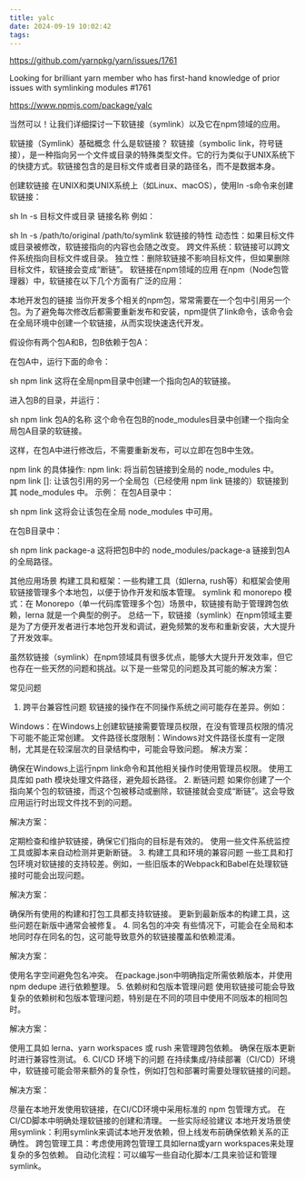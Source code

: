 ```yaml
---
title: yalc
date: 2024-09-19 10:02:42
tags:
---
```

https://github.com/yarnpkg/yarn/issues/1761

Looking for brilliant yarn member who has first-hand knowledge of prior issues with symlinking modules #1761

https://www.npmjs.com/package/yalc

当然可以！让我们详细探讨一下软链接（symlink）以及它在npm领域的应用。

软链接（Symlink）基础概念
什么是软链接？
软链接（symbolic link，符号链接），是一种指向另一个文件或目录的特殊类型文件。它的行为类似于UNIX系统下的快捷方式。软链接包含的是目标文件或者目录的路径名，而不是数据本身。

创建软链接
在UNIX和类UNIX系统上（如Linux、macOS），使用ln -s命令来创建软链接：

sh
ln -s 目标文件或目录 链接名称
例如：

sh
ln -s /path/to/original /path/to/symlink
软链接的特性
动态性：如果目标文件或目录被修改，软链接指向的内容也会随之改变。
跨文件系统：软链接可以跨文件系统指向目标文件或目录。
独立性：删除软链接不影响目标文件，但如果删除目标文件，软链接会变成“断链”。
软链接在npm领域的应用
在npm（Node包管理器）中，软链接在以下几个方面有广泛的应用：

本地开发包的链接
当你开发多个相关的npm包，常常需要在一个包中引用另一个包。为了避免每次修改后都需要重新发布和安装，npm提供了link命令，该命令会在全局环境中创建一个软链接，从而实现快速迭代开发。

假设你有两个包A和B，包B依赖于包A：

在包A中，运行下面的命令：

sh
npm link
这将在全局npm目录中创建一个指向包A的软链接。

进入包B的目录，并运行：

sh
npm link 包A的名称
这个命令在包B的node_modules目录中创建一个指向全局包A目录的软链接。

这样，在包A中进行修改后，不需要重新发布，可以立即在包B中生效。

npm link 的具体操作:
npm link: 将当前包链接到全局的 node_modules 中。
npm link [<pkg>]: 让该包引用的另一个全局包（已经使用 npm link 链接的）软链接到其 node_modules 中。
示例：
在包A目录中：

sh
npm link
这将会让该包在全局 node_modules 中可用。

在包B目录中：

sh
npm link package-a
这将把包B中的 node_modules/package-a 链接到包A的全局路径。

其他应用场景
构建工具和框架：一些构建工具（如lerna, rush等）和框架会使用软链接管理多个本地包，以便于协作开发和版本管理。
symlink 和 monorepo 模式：在 Monorepo（单一代码库管理多个包）场景中，软链接有助于管理跨包依赖，lerna 就是一个典型的例子。
总结一下，软链接（symlink）在npm领域主要是为了方便开发者进行本地包开发和调试，避免频繁的发布和重新安装，大大提升了开发效率。

虽然软链接（symlink）在npm领域具有很多优点，能够大大提升开发效率，但它也存在一些天然的问题和挑战。以下是一些常见的问题及其可能的解决方案：

常见问题
1. 跨平台兼容性问题
软链接的操作在不同操作系统之间可能存在差异。例如：

Windows：在Windows上创建软链接需要管理员权限，在没有管理员权限的情况下可能不能正常创建。
文件路径长度限制：Windows对文件路径长度有一定限制，尤其是在较深层次的目录结构中，可能会导致问题。
解决方案：

确保在Windows上运行npm link命令和其他相关操作时使用管理员权限。
使用工具库如 path 模块处理文件路径，避免超长路径。
2. 断链问题
如果你创建了一个指向某个包的软链接，而这个包被移动或删除，软链接就会变成“断链”。这会导致应用运行时出现文件找不到的问题。

解决方案：

定期检查和维护软链接，确保它们指向的目标是有效的。
使用一些文件系统监控工具或脚本来自动检测并更新断链。
3. 构建工具和环境的兼容问题
一些工具和打包环境对软链接的支持较差。例如，一些旧版本的Webpack和Babel在处理软链接时可能会出现问题。

解决方案：

确保所有使用的构建和打包工具都支持软链接。
更新到最新版本的构建工具，这些问题在新版中通常会被修复。
4. 同名包的冲突
有些情况下，可能会在全局和本地同时存在同名的包，这可能导致意外的软链接覆盖和依赖混淆。

解决方案：

使用名字空间避免包名冲突。
在package.json中明确指定所需依赖版本，并使用 npm dedupe 进行依赖整理。
5. 依赖树和包版本管理问题
使用软链接可能会导致复杂的依赖树和包版本管理问题，特别是在不同的项目中使用不同版本的相同包时。

解决方案：

使用工具如 lerna、yarn workspaces 或 rush 来管理跨包依赖。
确保在版本更新时进行兼容性测试。
6. CI/CD 环境下的问题
在持续集成/持续部署（CI/CD）环境中，软链接可能会带来额外的复杂性，例如打包和部署时需要处理软链接的问题。

解决方案：

尽量在本地开发使用软链接，在CI/CD环境中采用标准的 npm 包管理方式。
在CI/CD脚本中明确处理软链接的创建和清理。
一些实际经验建议
本地开发场景使用symlink：利用symlink来调试本地开发依赖，但上线发布前确保依赖关系的正确性。
跨包管理工具：考虑使用跨包管理工具如lerna或yarn workspaces来处理复杂的多包依赖。
自动化流程：可以编写一些自动化脚本/工具来验证和管理symlink。

